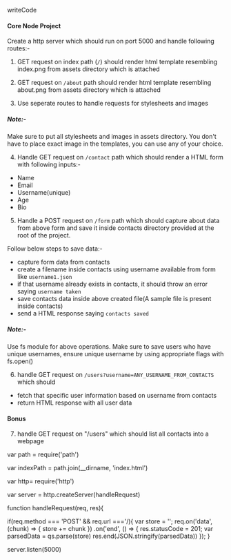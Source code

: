 writeCode

#### Core Node Project

Create a http server which should run on port 5000 and handle following routes:-

1. GET request on index path (`/`) should render html template resembling index.png from assets directory which is attached

2. GET request on `/about` path should render html template resembling about.png from assets directory which is attached

3. Use seperate routes to handle requests for stylesheets and images

##### Note:-

Make sure to put all stylesheets and images in assets directory. You don't have to place exact image in the templates, you can use any of your choice.

4. Handle GET request on `/contact` path which should render a HTML form with following inputs:-

- Name
- Email
- Username(unique)
- Age
- Bio

5. Handle a POST request on `/form` path which should capture about data from above form and save it inside contacts directory provided at the root of the project.

Follow below steps to save data:-

- capture form data from contacts
- create a filename inside contacts using username available from form like `username1.json`
- if that username already exists in contacts, it should throw an error saying `username taken`
- save contacts data inside above created file(A sample file is present inside contacts)
- send a HTML response saying `contacts saved`

##### Note:-

Use fs module for above operations. Make sure to save users who have unique usernames, ensure unique username by using appropriate flags with fs.open()

6. handle GET request on `/users?username=ANY_USERNAME_FROM_CONTACTS` which should

- fetch that specific user information based on username from contacts
- return HTML response with all user data

#### Bonus

7. handle GET request on "/users" which should list all contacts into a webpage


var path = require('path')


var indexPath = path.join(__dirname, 'index.html')

var http= require('http') 

var server = http.createServer(handleRequest) 



function handleRequest(req, res){ 

if(req.method === 'POST' && req.url ==='/){ 
  var store = ''; 
  req.on('data',(chunk) => { 
  store += chunk })
  .on('end', () => {
    res.statusCode = 201;
    var parsedData = qs.parse(store)
    res.end(JSON.stringify(parsedData))
  }); 
}

  


server.listen(5000)

